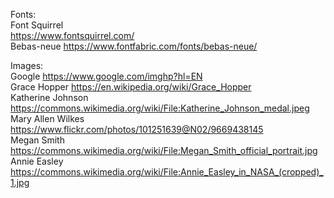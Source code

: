 Fonts:  
Font Squirrel  
https://www.fontsquirrel.com/  
Bebas-neue https://www.fontfabric.com/fonts/bebas-neue/  

Images:  
Google
https://www.google.com/imghp?hl=EN  
Grace Hopper https://en.wikipedia.org/wiki/Grace_Hopper  
Katherine Johnson https://commons.wikimedia.org/wiki/File:Katherine_Johnson_medal.jpeg  
Mary Allen Wilkes https://www.flickr.com/photos/101251639@N02/9669438145  
Megan Smith https://commons.wikimedia.org/wiki/File:Megan_Smith_official_portrait.jpg
Annie Easley  https://commons.wikimedia.org/wiki/File:Annie_Easley_in_NASA_(cropped)_1.jpg  

